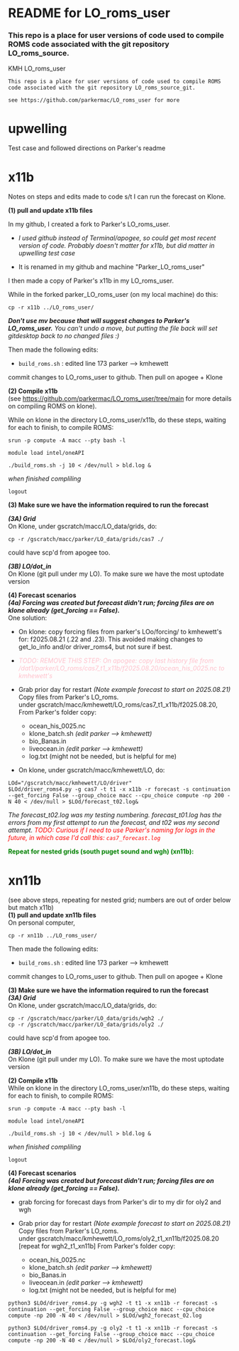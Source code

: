 # README for LO_roms_user

### This repo is a place for user versions of code used to compile ROMS code associated with the git repository LO_roms_source.

 KMH LO_roms_user
 
    This repo is a place for user versions of code used to compile ROMS code associated with the git repository LO_roms_source_git.

    see https://github.com/parkermac/LO_roms_user for more


# upwelling 
Test case and followed directions on Parker's readme

# x11b 
Notes on steps and edits made to code s/t I can run the forecast on Klone.

**(1) pull and update x11b files**   

In my github, I created a fork to Parker's LO_roms_user.  

* *I used github instead of Terminal/apogee, so could get most recent version of code. Probably doesn't matter for x11b, but did matter in upwelling test case*  

* It is renamed in my github and machine "Parker_LO_roms_user" 

I then made a copy of Parker's x11b in my LO_roms_user.  

While in the forked parker_LO_roms_user (on my local machine) do this: 

```
cp -r x11b ../LO_roms_user/
```
***Don't use mv because that will suggest changes to Parker's LO_roms_user.*** *You can't undo a move, but putting the file back will set gitdesktop back to no changed files :)*

Then made the following edits:
- `build_roms.sh` : edited line 173 parker --> kmhewett

commit changes to LO_roms_user to github. Then pull on apogee + Klone

**(2) Compile x11b**  
(see https://github.com/parkermac/LO_roms_user/tree/main for more details on compiling ROMS on klone).

While on klone in the directory LO_roms_user/x11b, do these steps, waiting for each to finish, to compile ROMS:  

```
srun -p compute -A macc --pty bash -l
```
```
module load intel/oneAPI
```
```
./build_roms.sh -j 10 < /dev/null > bld.log &
```
*when finished compliling*

```
logout
```

**(3) Make sure we have the information required to run the forecast** 

***(3A) Grid***  
On Klone, under gscratch/macc/LO_data/grids, do:

```
cp -r /gscratch/macc/parker/LO_data/grids/cas7 ./
```
could have scp'd from apogee too.   


***(3B) LO/dot_in***  
On Klone (git pull under my LO). To make sure we have the most uptodate version

**(4) Forecast scenarios**   
***(4a) Forcing was created but forecast didn't run; forcing files are on klone already (get_forcing == False).***  
One solution:  
   * On klone: copy forcing files from parker's LOo/forcing/ to kmhewett's for: f2025.08.21 (.22 and .23). This avoided making changes to get_lo_info and/or driver_roms4, but not sure if best. 
   
   * <span style="color: pink;">*TODO: REMOVE THIS STEP: On apogee: copy last history file from /dat1/parker/LO_roms/cas7_t1_x11b/f2025.08.20/ocean_his_0025.nc to kmhewett's*<span>

   * Grab prior day for restart  *(Note example forecast to start on 2025.08.21)*   
   Copy files from Parker's LO_roms.  
   under gscratch/macc/kmhewett/LO_roms/cas7_t1_x11b/f2025.08.20, From Parker's folder copy:  
      * ocean_his_0025.nc  
      * klone_batch.sh *(edit parker --> kmhewett)*  
      * bio_Banas.in  
      * liveocean.in  *(edit parker --> kmhewett)*  
      * log.txt (might not be needed, but is helpful for me)

   * On klone, under gscratch/macc/kmhewett/LO, do:
   ```
   LOd="/gscratch/macc/kmhewett/LO/driver"
   $LOd/driver_roms4.py -g cas7 -t t1 -x x11b -r forecast -s continuation --get_forcing False --group_choice macc --cpu_choice compute -np 200 -N 40 < /dev/null > $LOd/forecast_t02.log&
   ```

   *The forecast_t02.log was my testing numbering. forecast_t01.log has the errors from my first attempt to run the forecast, and t02 was my second attempt. <span style="color: red;">TODO: Curious if I need to use Parker's naming for logs in the future, in which case I'd call this: `cas7_forecast.log` </span>*  


<span style="color: green;"> **Repeat for nested grids (south puget sound and wgh) (xn11b):**</span>

# xn11b
(see above steps, repeating for nested grid; numbers are out of order below but match x11b)  
**(1) pull and update xn11b files**   
On personal computer, 

```
cp -r xn11b ../LO_roms_user/
```
Then made the following edits:
- `build_roms.sh` : edited line 173 parker --> kmhewett

commit changes to LO_roms_user to github. Then pull on apogee + Klone

**(3) Make sure we have the information required to run the forecast**   
***(3A) Grid***  
On Klone, under gscratch/macc/LO_data/grids, do:

```
cp -r /gscratch/macc/parker/LO_data/grids/wgh2 ./
cp -r /gscratch/macc/parker/LO_data/grids/oly2 ./
```
could have scp'd from apogee too.   

***(3B) LO/dot_in***  
On Klone (git pull under my LO). To make sure we have the most uptodate version

**(2) Compile x11b**  
While on klone in the directory LO_roms_user/xn11b, do these steps, waiting for each to finish, to compile ROMS:  

```
srun -p compute -A macc --pty bash -l
```
```
module load intel/oneAPI
```
```
./build_roms.sh -j 10 < /dev/null > bld.log &
```
*when finished compliling*

```
logout
```

**(4) Forecast scenarios**   
***(4a) Forcing was created but forecast didn't run; forcing files are on klone already (get_forcing == False).***  

   * grab forcing for forecast days from Parker's dir to my dir for oly2 and wgh

   * Grab prior day for restart  *(Note example forecast to start on 2025.08.21)*   
   Copy files from Parker's LO_roms.  
   under gscratch/macc/kmhewett/LO_roms/oly2_t1_xn11b/f2025.08.20 [repeat for wgh2_t1_xn11b] From Parker's folder copy:  
      * ocean_his_0025.nc  
      * klone_batch.sh *(edit parker --> kmhewett)*  
      * bio_Banas.in  
      * liveocean.in  *(edit parker --> kmhewett)*  
      * log.txt (might not be needed, but is helpful for me)

```
python3 $LOd/driver_roms4.py -g wgh2 -t t1 -x xn11b -r forecast -s continuation --get_forcing False --group_choice macc --cpu_choice compute -np 200 -N 40 < /dev/null > $LOd/wgh2_forecast_02.log  

python3 $LOd/driver_roms4.py -g oly2 -t t1 -x xn11b -r forecast -s continuation --get_forcing False --group_choice macc --cpu_choice compute -np 200 -N 40 < /dev/null > $LOd/oly2_forecast.log&
```